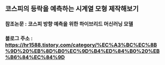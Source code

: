 ## 코스피의 등락을 예측하는 시계열 모형 제작해보기

### 참조논문 : 코스피 방향 예측을 위한 하이브리드 머신러닝 모델
### 블로그 주소 : https://hr1588.tistory.com/category/%EC%A3%BC%EC%8B%9D%20%EB%8D%B0%EC%9D%B4%ED%84%B0%20%EB%B6%84%EC%84%9D
